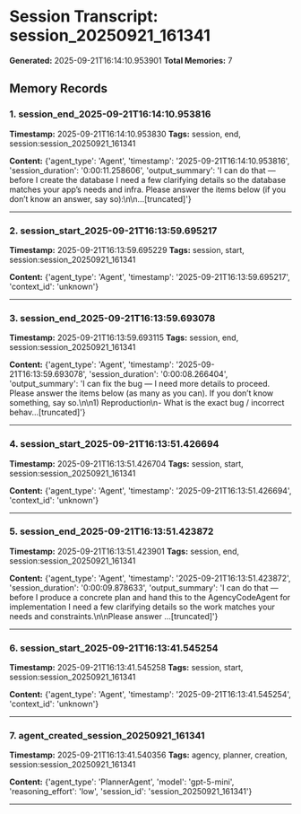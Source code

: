 # Session Transcript: session_20250921_161341

**Generated:** 2025-09-21T16:14:10.953901
**Total Memories:** 7

## Memory Records

### 1. session_end_2025-09-21T16:14:10.953816

**Timestamp:** 2025-09-21T16:14:10.953830
**Tags:** session, end, session:session_20250921_161341

**Content:** {'agent_type': 'Agent', 'timestamp': '2025-09-21T16:14:10.953816', 'session_duration': '0:00:11.258606', 'output_summary': 'I can do that — before I create the database I need a few clarifying details so the database matches your app’s needs and infra. Please answer the items below (if you don’t know an answer, say so):\n\n...[truncated]'}

---

### 2. session_start_2025-09-21T16:13:59.695217

**Timestamp:** 2025-09-21T16:13:59.695229
**Tags:** session, start, session:session_20250921_161341

**Content:** {'agent_type': 'Agent', 'timestamp': '2025-09-21T16:13:59.695217', 'context_id': 'unknown'}

---

### 3. session_end_2025-09-21T16:13:59.693078

**Timestamp:** 2025-09-21T16:13:59.693115
**Tags:** session, end, session:session_20250921_161341

**Content:** {'agent_type': 'Agent', 'timestamp': '2025-09-21T16:13:59.693078', 'session_duration': '0:00:08.266404', 'output_summary': 'I can fix the bug — I need more details to proceed. Please answer the items below (as many as you can). If you don’t know something, say so.\n\n1) Reproduction\n- What is the exact bug / incorrect behav...[truncated]'}

---

### 4. session_start_2025-09-21T16:13:51.426694

**Timestamp:** 2025-09-21T16:13:51.426704
**Tags:** session, start, session:session_20250921_161341

**Content:** {'agent_type': 'Agent', 'timestamp': '2025-09-21T16:13:51.426694', 'context_id': 'unknown'}

---

### 5. session_end_2025-09-21T16:13:51.423872

**Timestamp:** 2025-09-21T16:13:51.423901
**Tags:** session, end, session:session_20250921_161341

**Content:** {'agent_type': 'Agent', 'timestamp': '2025-09-21T16:13:51.423872', 'session_duration': '0:00:09.878633', 'output_summary': 'I can do that — before I produce a concrete plan and hand this to the AgencyCodeAgent for implementation I need a few clarifying details so the work matches your needs and constraints.\n\nPlease answer ...[truncated]'}

---

### 6. session_start_2025-09-21T16:13:41.545254

**Timestamp:** 2025-09-21T16:13:41.545258
**Tags:** session, start, session:session_20250921_161341

**Content:** {'agent_type': 'Agent', 'timestamp': '2025-09-21T16:13:41.545254', 'context_id': 'unknown'}

---

### 7. agent_created_session_20250921_161341

**Timestamp:** 2025-09-21T16:13:41.540356
**Tags:** agency, planner, creation, session:session_20250921_161341

**Content:** {'agent_type': 'PlannerAgent', 'model': 'gpt-5-mini', 'reasoning_effort': 'low', 'session_id': 'session_20250921_161341'}

---

